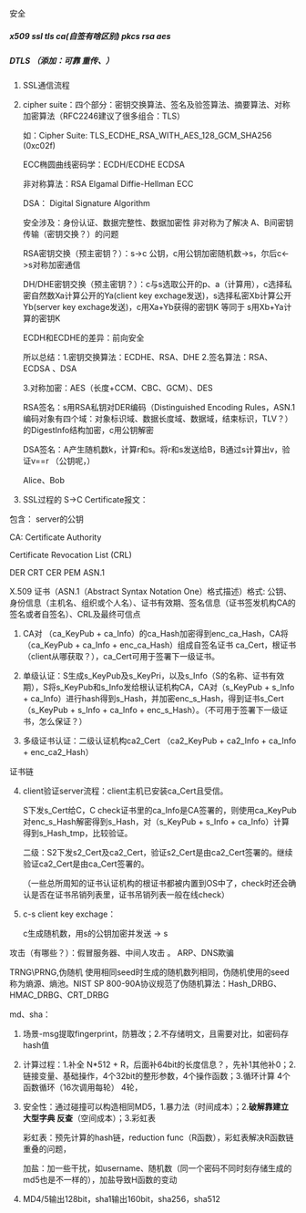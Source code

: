 安全

##### x509 ssl  tls ca(自签有啥区别) pkcs rsa aes

##### DTLS （添加：可靠 重传、）

1. SSL通信流程

2. cipher suite：四个部分：密钥交换算法、签名及验签算法、摘要算法、对称加密算法（RFC2246建议了很多组合：TLS）

   如：Cipher Suite: TLS_ECDHE_RSA_WITH_AES_128_GCM_SHA256 (0xc02f)

   ECC椭圆曲线密码学：ECDH/ECDHE ECDSA

   非对称算法：RSA  Elgamal  Diffie-Hellman  ECC

   DSA： Digital Signature Algorithm

   安全涉及：身份认证、数据完整性、数据加密性    非对称为了解决 A、B间密钥传输（密钥交换？）的问题

   RSA密钥交换（预主密钥？）：s->c 公钥，c用公钥加密随机数->s，尔后c<->s对称加密通信

   DH/DHE密钥交换（预主密钥？）：c与s选取公开的p、a（计算用），c选择私密自然数Xa计算公开的Ya(client key exchage发送)，s选择私密Xb计算公开Yb(server key exchage发送)，c用Xa+Yb获得的密钥K    等同于  s用Xb+Ya计算的密钥K

   ECDH和ECDHE的差异：前向安全

   所以总结：1.密钥交换算法：ECDHE、RSA、DHE  2.签名算法：RSA、ECDSA 、DSA

   3.对称加密：AES（长度+CCM、CBC、GCM）、DES

   RSA签名：s用RSA私钥对DER编码（Distinguished Encoding Rules，ASN.1编码对象有四个域：对象标识域、数据长度域、数据域，结束标识，TLV？）的DigestInfo结构加密，c用公钥解密

   DSA签名：A产生随机数k，计算r和s。将r和s发送给B，B通过s计算出v，验证v==r  （公钥呢，）

   Alice、Bob

   

   



3. SSL过程的 S->C  Certificate报文：

包含： server的公钥

CA: Certificate Authority

Certificate Revocation List (CRL)

DER  CRT CER PEM  ASN.1

X.509 证书（ASN.1（Abstract Syntax Notation One）格式描述）格式: 公钥、身份信息（主机名、组织或个人名）、证书有效期、签名信息（证书签发机构CA的签名或者自签名）、CRL及最终可信点



1. CA对 （ca_KeyPub + ca_Info）的ca_Hash加密得到enc_ca_Hash，CA将（ca_KeyPub + ca_Info + enc_ca_Hash）组成自签名证书 ca_Cert，根证书（client从哪获取？），ca_Cert可用于签署下一级证书。

2. 单级认证：S生成s_KeyPub及s_KeyPri，以及s_Info（S的名称、证书有效期），S将s_KeyPub和s_Info发给根认证机构CA，CA对（s_KeyPub + s_Info + ca_Info）进行hash得到s_Hash，并加密enc_s_Hash，得到证书s_Cert（s_KeyPub + s_Info + ca_Info + enc_s_Hash）。（不可用于签署下一级证书，怎么保证？）

3. 多级证书认证：二级认证机构ca2_Cert （ca2_KeyPub + ca2_Info + ca_Info + enc_ca2_Hash）

证书链

4. client验证server流程：client主机已安装ca_Cert且受信。

   S下发s_Cert给C，C check证书里的ca_Info是CA签署的，则使用ca_KeyPub对enc_s_Hash解密得到s_Hash，对（s_KeyPub + s_Info + ca_Info）计算得到s_Hash_tmp，比较验证。

   二级：S2下发s2_Cert及ca2_Cert，验证s2_Cert是由ca2_Cert签署的。继续验证ca2_Cert是由ca_Cert签署的。

   （一些总所周知的证书认证机构的根证书都被内置到OS中了，check时还会确认是否在证书吊销列表里，证书吊销列表一般在线check）

5. c-s  client key exchage：

   c生成随机数，用s的公钥加密并发送 -> s



攻击（有哪些？）：假冒服务器、中间人攻击 。 ARP、DNS欺骗


TRNG\PRNG,伪随机 使用相同seed时生成的随机数列相同，伪随机使用的seed称为熵源、熵池。NIST SP 800-90A协议规范了伪随机算法：Hash_DRBG、HMAC_DRBG、CRT_DRBG



md、sha：

1. 场景-msg提取fingerprint，防篡改；2.不存储明文，且需要对比，如密码存hash值

2. 计算过程：1.补全   N*512 + R，后面补64bit的长度信息？，先补1其他补0；2.链接变量、基础操作，4个32bit的整形参数，4个操作函数；3.循环计算   4个函数循环（16次调用每轮）  4轮，

3. 安全性：通过碰撞可以构造相同MD5，1.暴力法（时间成本）；2.**破解靠建立大型字典 反查**（空间成本）；3.彩虹表

   彩虹表：预先计算的hash链，reduction func（R函数），彩虹表解决R函数链重叠的问题，

   加盐：加一些干扰，如username、随机数（同一个密码不同时刻存储生成的md5也是不一样的），加盐导致H函数的变动

4. MD4/5输出128bit，sha1输出160bit，sha256，sha512